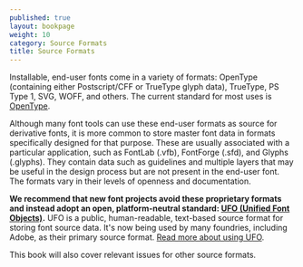 ```yaml
---
published: true
layout: bookpage
weight: 10
category: Source Formats
title: Source Formats
---
```


Installable, end-user fonts come in a variety of formats: OpenType (containing either Postscript/CFF or TrueType glyph data), TrueType, PS Type 1, SVG, WOFF, and others. The current standard for most uses is [OpenType].

Although many font tools can use these end-user formats as source for derivative fonts, it is more common to store master font data in formats specifically designed for that purpose. These are usually associated with a particular application, such as FontLab (.vfb), FontForge (.sfd), and Glyphs (.glyphs). They contain data such as guidelines and multiple layers that may be useful in the design process but are not present in the end-user font. The formats vary in their levels of openness and documentation.

**We recommend that new font projects avoid these proprietary formats and instead adopt an open, platform-neutral standard: [UFO (Unified Font Objects)][UFO].** UFO is a public, human-readable, text-based source format for storing font source data. It's now being used by many foundries, including Adobe, as their primary source format. [Read more about using UFO](UFO.html).

This book will also cover relevant issues for other source formats.

[OpenType]: https://en.wikipedia.org/wiki/OpenType
[UFO]: http://unifiedfontobject.org/
